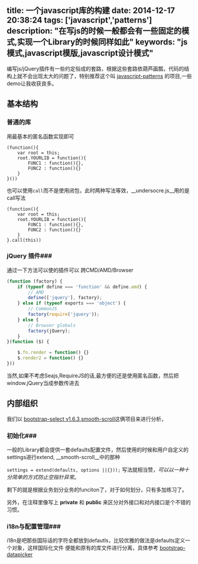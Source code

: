 title: 一个javascript库的构建
date: 2014-12-17 20:38:24
tags: ['javascript','patterns']
description: "在写js的时候一般都会有一些固定的模式,实现一个Library的时候同样如此"
keywords: "js模式,javascript模版,javascript设计模式"
---
编写js/jQuery插件有一些约定俗成的套路，根据这些套路依葫芦画瓢，代码的结构上就不会出现太大的问题了，特别推荐这个叫 [javascript-patterns](https://github.com/shichuan/javascript-patterns/) 的项目,一些demo让我收获良多。

## 基本结构 ##
### 普通的库 ###

用最基本的匿名函数实现即可

```
(function(){
	var root = this;
	root.YOURLIB = function(){
		FUNC1 : function(){},
		FUNC2 : function(){}
	}
}())

```

也可以使用`call`而不是使用闭包，此时两种写法等效，__undersocre.js__用的是call写法


```
(function(){
	var root = this;
	root.YOURLIB = function(){
		FUNC1 : function(){},
		FUNC2 : function(){}
	}
}.call(this))

```
### jQuery 插件###

通过一下方法可以使的插件可以 跨CMD/AMD/Browser

```javascript
(function (factory) {
	if (typeof define === 'function' && define.amd) {
		// AMD
		define(['jquery'], factory);
	} else if (typeof exports === 'object') {
		// CommonJS
		factory(require('jquery'));
	} else {
		// Browser globals
		factory(jQuery);
	}
}(function ($) {

	$.fn.render = function() {}
	$.render2 = function() {}
}))

```
当然,如果不考虑Seajs,RequireJS的话,最方便的还是使用匿名函数，然后把window.jQuery当成参数传进去

## 内部组织 ##

我们以 [bootstrap-select v1.6.3](https://github.com/silviomoreto/bootstrap-select/blob/master/js/bootstrap-select.js),[smooth-scroll](https://github.com/cferdinandi/smooth-scroll)这俩项目来进行分析，

### 初始化###

一般的Library都会提供一套defaults配置文件，然后使用的时候和用户自定义的settings进行extend, __smooth-scroll__中的那种

`settings = extend(defaults, options ||{}));` 写法就相当赞，_可以以一种十分简单的方式防止空指针异常_。

剩下的就是根据业务划分业务的funciton了，对于如何划分，只有多加练习了。

另外，在注释里像写上 __private__ 和 __public__ 来区分对外接口和对内接口是个不错的习惯。

### i18n与配置管理###

i18n是吧那些国际话的字符全都放到defautls，比较优雅的做法是defaults定义一个对象，这样国际化文件
便能和原有的库文件进行分离，具体参考 [bootstrap-datapicker]()


